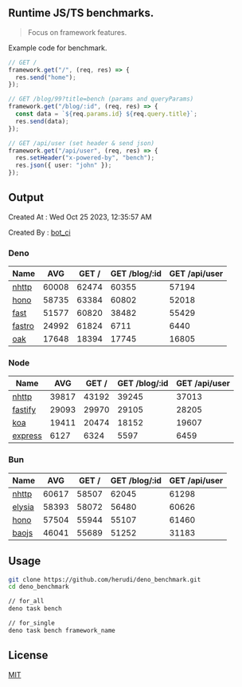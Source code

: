 ## Runtime JS/TS benchmarks.

> Focus on framework features.

Example code for benchmark.
```ts
// GET /
framework.get("/", (req, res) => {
  res.send("home");
});

// GET /blog/99?title=bench (params and queryParams)
framework.get("/blog/:id", (req, res) => {
  const data = `${req.params.id} ${req.query.title}`;
  res.send(data);
});

// GET /api/user (set header & send json)
framework.get("/api/user", (req, res) => {
  res.setHeader("x-powered-by", "bench");
  res.json({ user: "john" });
});
```

## Output
Created At : Wed Oct 25 2023, 12:35:57 AM

Created By : [bot_ci](https://github.com/herudi/deno_benchmarks/commits?author=github-actions%5Bbot%5D)


### Deno
|Name|AVG|GET /|GET /blog/:id|GET /api/user|
|----|----|----|----|----|
|[nhttp](https://github.com/nhttp/nhttp)|60008|62474|60355|57194|
|[hono](https://github.com/honojs/hono)|58735|63384|60802|52018|
|[fast](https://github.com/danteissaias/fast)|51577|60820|38482|55429|
|[fastro](https://github.com/fastrodev/fastro)|24992|61824|6711|6440|
|[oak](https://github.com/oakserver/oak)|17648|18394|17745|16805|
  


### Node
|Name|AVG|GET /|GET /blog/:id|GET /api/user|
|----|----|----|----|----|
|[nhttp](https://github.com/nhttp/nhttp)|39817|43192|39245|37013|
|[fastify](https://github.com/fastify/fastify)|29093|29970|29105|28205|
|[koa](https://github.com/koajs/koa)|19411|20474|18152|19607|
|[express](https://github.com/expressjs/express)|6127|6324|5597|6459|
  


### Bun
|Name|AVG|GET /|GET /blog/:id|GET /api/user|
|----|----|----|----|----|
|[nhttp](https://github.com/nhttp/nhttp)|60617|58507|62045|61298|
|[elysia](https://github.com/elysiajs/elysia)|58393|58072|56480|60626|
|[hono](https://github.com/honojs/hono)|57504|55944|55107|61460|
|[baojs](https://github.com/mattreid1/baojs)|46041|55689|51252|31183|
  



## Usage

```bash
git clone https://github.com/herudi/deno_benchmark.git
cd deno_benchmark

// for_all
deno task bench

// for_single
deno task bench framework_name
```

## License

[MIT](LICENSE)

